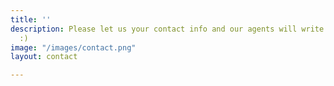 ```yaml
---
title: ''
description: Please let us your contact info and our agents will write you back soon
  :)
image: "/images/contact.png"
layout: contact

---
```

